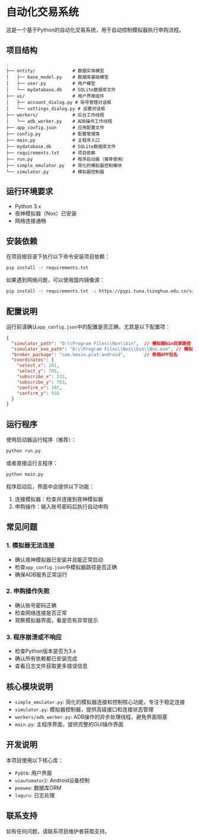 # 自动化交易系统

这是一个基于Python的自动化交易系统，用于自动控制模拟器执行申购流程。

## 项目结构

```
.
├── entity/              # 数据实体模型
│   ├── base_model.py    # 数据库基础模型
│   ├── user.py          # 用户模型
│   └── mydatabase.db    # SQLite数据库文件
├── ui/                  # 用户界面组件
│   ├── account_dialog.py # 账号管理对话框
│   └── settings_dialog.py # 设置对话框
├── workers/             # 后台工作线程
│   └── adb_worker.py    # ADB操作工作线程
├── app_config.json      # 应用配置文件
├── config.py            # 配置管理类
├── main.py              # 主程序入口
├── mydatabase.db        # SQLite数据库文件
├── requirements.txt     # 项目依赖
├── run.py               # 程序启动器（推荐使用）
├── simple_emulator.py   # 简化的模拟器控制模块
└── simulator.py         # 模拟器控制器
```

## 运行环境要求

- Python 3.x
- 夜神模拟器（Nox）已安装
- 网络连接通畅

## 安装依赖

在项目根目录下执行以下命令安装项目依赖：

```bash
pip install -r requirements.txt
```

如果遇到网络问题，可以使用国内镜像源：

```bash
pip install -r requirements.txt -i https://pypi.tuna.tsinghua.edu.cn/simple
```

## 配置说明

运行前请确认`app_config.json`中的配置是否正确，尤其是以下配置项：

```json
{
  "simulator_path": "D:\\Program Files\\Nox\\bin",  // 模拟器bin目录路径
  "simulator_exe_path": "D:\\Program Files\\Nox\\bin\\Nox.exe", // 模拟器执行文件路径
  "broker_package": "com.hexin.plat.android",       // 券商APP包名
  "coordinates": {
    "select_x": 201,
    "select_y": 785,
    "subscribe_x": 332,
    "subscribe_y": 783,
    "confirm_x": 197,
    "confirm_y": 916
  }
}
```

## 运行程序

使用启动器运行程序（推荐）：

```bash
python run.py
```

或者直接运行主程序：

```bash
python main.py
```

程序启动后，界面中会提供以下功能：
1. 连接模拟器：检查并连接到夜神模拟器
2. 申购操作：输入账号密码后执行自动申购

## 常见问题

### 1. 模拟器无法连接

- 确认夜神模拟器已安装并且能正常启动
- 检查`app_config.json`中模拟器路径是否正确
- 确保ADB服务正常运行

### 2. 申购操作失败

- 确认账号密码正确
- 检查网络连接是否正常
- 观察模拟器界面，看是否有异常提示

### 3. 程序崩溃或不响应

- 检查Python版本是否为3.x
- 确认所有依赖都已安装完成
- 查看日志文件获取更多错误信息

## 核心模块说明

- `simple_emulator.py`: 简化的模拟器连接和控制核心功能，专注于稳定连接
- `simulator.py`: 模拟器控制器，提供高级接口和连接状态管理
- `workers/adb_worker.py`: ADB操作的异步处理线程，避免界面阻塞
- `main.py`: 主程序界面，提供完整的GUI操作界面

## 开发说明

本项目使用以下核心库：
- `PyQt6`: 用户界面
- `uiautomator2`: Android设备控制
- `peewee`: 数据库ORM
- `loguru`: 日志处理

## 联系支持

如有任何问题，请联系项目维护者获取支持。 